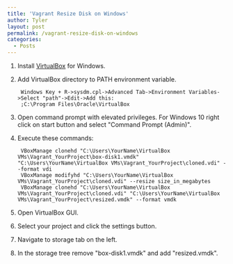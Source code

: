 ```yaml
---
title: 'Vagrant Resize Disk on Windows'
author: Tyler
layout: post
permalink: /vagrant-resize-disk-on-windows
categories:
  - Posts
---
```


1. Install [VirtualBox](https://www.virtualbox.org/wiki/Downloads) for Windows.
2. Add VirtualBox directory to PATH environment variable.

        Windows Key + R->sysdm.cpl->Advanced Tab->Environment Variables->Select "path"->Edit->Add this:
        ;C:\Program Files\Oracle\VirtualBox 

3. Open command prompt with elevated privileges. For Windows 10 right click on start button and select "Command Prompt (Admin)".
4. Execute these commands:


        VBoxManage clonehd "C:\Users\YourName\VirtualBox VMs\Vagrant_YourProject\box-disk1.vmdk" "C:\Users\YourName\VirtualBox VMs\Vagrant_YourProject\cloned.vdi" --format vdi
        VBoxManage modifyhd "C:\Users\YourName\VirtualBox VMs\Vagrant_YourProject\cloned.vdi" --resize size_in_megabytes
        VBoxManage clonehd "C:\Users\YourName\VirtualBox VMs\Vagrant_YourProject\cloned.vdi" "C:\Users\YourName\VirtualBox VMs\Vagrant_YourProject\resized.vmdk" --format vmdk


5. Open VirtualBox GUI.
6. Select your project and click the settings button.
7. Navigate to storage tab on the left.
8. In the storage tree remove "box-disk1.vmdk" and add "resized.vmdk".
